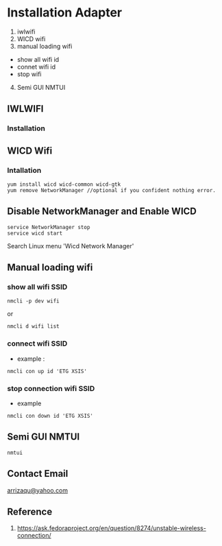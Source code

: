 # Installation Adapter 
1. iwlwifi 
2. WICD wifi
3. manual loading wifi
  * show all wifi id
  * connet wifi id
  * stop wifi 
4. Semi GUI NMTUI

## IWLWIFI
### Installation 


## WICD Wifi
### Intallation 
```command
yum install wicd wicd-common wicd-gtk
yum remove NetworkManager //optional if you confident nothing error.
```
## Disable NetworkManager and Enable WICD
```command
service NetworkManager stop
service wicd start
```
Search Linux menu 'Wicd Network Manager'

## Manual loading wifi 
### show all wifi SSID
```command
nmcli -p dev wifi
```
or 
```command
nmcli d wifi list
```

### connect wifi SSID
* example : 
```command
nmcli con up id 'ETG XSIS'
```

### stop connection wifi SSID
* example 
```command
nmcli con down id 'ETG XSIS'
```

## Semi GUI NMTUI
```command
nmtui
```

## Contact Email 
arrizaqu@yahoo.com

## Reference 
1. https://ask.fedoraproject.org/en/question/8274/unstable-wireless-connection/
